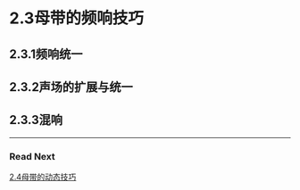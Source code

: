 2.3母带的频响技巧
=======

## 2.3.1频响统一

## 2.3.2声场的扩展与统一

## 2.3.3混响

***

### Read Next

[2.4母带的动态技巧](https://fusmixing.site/html/mdwiki.html#!./master2_4.md)